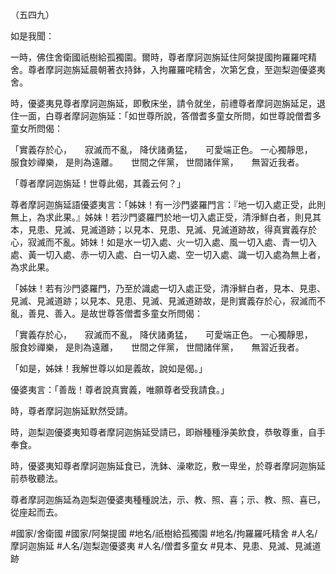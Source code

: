 （五四九）

如是我聞：

一時，佛住舍衛國祇樹給孤獨園。爾時，尊者摩訶迦旃延住阿槃提國拘羅羅咤精舍。尊者摩訶迦旃延晨朝著衣持鉢，入拘羅羅咤精舍，次第乞食，至迦梨迦優婆夷舍。

時，優婆夷見尊者摩訶迦旃延，即敷床坐，請令就坐，前禮尊者摩訶迦旃延足，退住一面，白尊者摩訶迦旃延：「如世尊所說，答僧耆多童女所問，如世尊說僧耆多童女所問偈：

「實義存於心，　　寂滅而不亂，
降伏諸勇猛，　　可愛端正色。
一心獨靜思，　　服食妙禪樂，
是則為遠離。　　世間之伴黨，
世間諸伴黨，　　無習近我者。

「尊者摩訶迦旃延！世尊此偈，其義云何？」

尊者摩訶迦旃延語優婆夷言：「姊妹！有一沙門婆羅門言：『地一切入處正受，此則無上，為求此果。』姊妹！若沙門婆羅門於地一切入處正受，清淨鮮白者，則見其本，見患、見滅、見滅道跡；以見本、見患、見滅、見滅道跡故，得真實義存於心，寂滅而不亂。姉妹！如是水一切入處、火一切入處、風一切入處、青一切入處、黃一切入處、赤一切入處、白一切入處、空一切入處、識一切入處為無上者，為求此果。

「姊妹！若有沙門婆羅門，乃至於識處一切入處正受，清淨鮮白者，見本、見患、見滅、見滅道跡；以見本、見患、見滅、見滅道跡故，是則實義存於心，寂滅而不亂，善見、善入。是故世尊答僧耆多童女所問偈：

「實義存於心，　　寂滅而不亂，
降伏諸勇猛，　　可愛端正色。
一心獨靜思，　　服食妙禪樂，
是則為遠離，　　世間之伴黨，
世間諸伴黨，　　無習近我者。

「如是，姊妹！我解世尊以如是義故，說如是偈。」

優婆夷言：「善哉！尊者說真實義，唯願尊者受我請食。」

時，尊者摩訶迦旃延默然受請。

時，迦梨迦優婆夷知尊者摩訶迦旃延受請已，即辦種種淨美飲食，恭敬尊重，自手奉食。

時，優婆夷知尊者摩訶迦旃延食已，洗鉢、澡嗽訖，敷一卑坐，於尊者摩訶迦旃延前恭敬聽法。

尊者摩訶迦旃延為迦梨迦優婆夷種種說法，示、教、照、喜；示、教、照、喜已，從座起而去。

#國家/舍衛國
#國家/阿槃提國
#地名/祇樹給孤獨園
#地名/拘羅羅吒精舍
#人名/摩訶迦旃延
#人名/迦梨迦優婆夷
#人名/僧耆多童女
#見本、見患、見滅、見滅道跡

